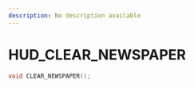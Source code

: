 ```yaml
---
description: No description available 
---
```


# HUD\_CLEAR_NEWSPAPER

```cpp
void CLEAR_NEWSPAPER();
```